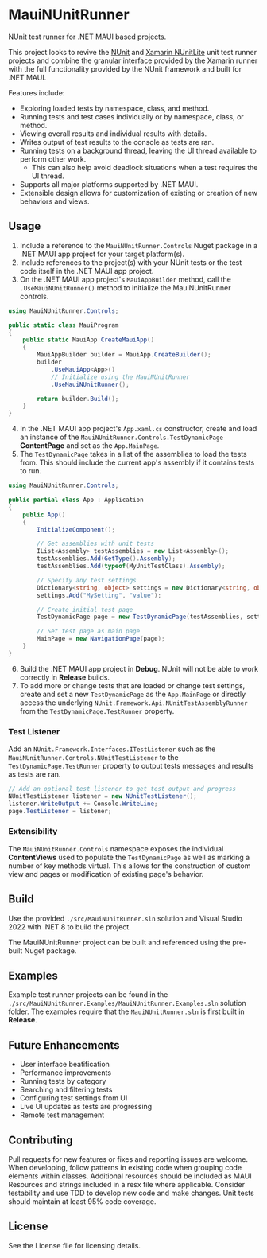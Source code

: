 # MauiNUnitRunner

NUnit test runner for .NET MAUI based projects.

This project looks to revive the [NUnit](https://github.com/nunit/nunit.xamarin) and [Xamarin NUnitLite](https://github.com/xamarin) unit test runner projects and combine the granular interface provided by the Xamarin runner with the full functionality provided by the NUnit framework and built for .NET MAUI.

Features include:

- Exploring loaded tests by namespace, class, and method.
- Running tests and test cases individually or by namespace, class, or method.
- Viewing overall results and individual results with details.
- Writes output of test results to the console as tests are ran.
- Running tests on a background thread, leaving the UI thread available to perform other work.
  - This can also help avoid deadlock situations when a test requires the UI thread.
- Supports all major platforms supported by .NET MAUI.
- Extensible design allows for customization of existing or creation of new behaviors and views.

## Usage

1. Include a reference to the `MauiNUnitRunner.Controls` Nuget package in a .NET MAUI app project for your target platform(s).
2. Include references to the project(s) with your NUnit tests or the test code itself in the .NET MAUI app project.
3. On the .NET MAUI app project's `MauiAppBuilder` method, call the `.UseMauiNUnitRunner()` method to initialize the MauiNUnitRunner controls.

```csharp
using MauiNUnitRunner.Controls;

public static class MauiProgram
{
    public static MauiApp CreateMauiApp()
    {
        MauiAppBuilder builder = MauiApp.CreateBuilder();
        builder
            .UseMauiApp<App>()
            // Initialize using the MauiNUnitRunner
            .UseMauiNUnitRunner();

        return builder.Build();
    }
}
```

4. In the .NET MAUI app project's `App.xaml.cs` constructor, create and load an instance of the `MauiNUnitRunner.Controls.TestDynamicPage` **ContentPage** and set as the `App.MainPage`.
5. The `TestDynamicPage` takes in a list of the assemblies to load the tests from. This should include the current app's assembly if it contains tests to run.

```csharp
using MauiNUnitRunner.Controls;

public partial class App : Application
{
    public App()
    {
        InitializeComponent();

        // Get assemblies with unit tests
        IList<Assembly> testAssemblies = new List<Assembly>();
        testAssemblies.Add(GetType().Assembly);
        testAssemblies.Add(typeof(MyUnitTestClass).Assembly);

        // Specify any test settings
        Dictionary<string, object> settings = new Dictionary<string, object>();
        settings.Add("MySetting", "value");

        // Create initial test page
        TestDynamicPage page = new TestDynamicPage(testAssemblies, settings);

        // Set test page as main page
        MainPage = new NavigationPage(page);
    }
}
```

6. Build the .NET MAUI app project in **Debug**. NUnit will not be able to work correctly in **Release** builds.
7. To add more or change tests that are loaded or change test settings, create and set a new `TestDynamicPage` as the `App.MainPage` or directly access the underlying `NUnit.Framework.Api.NUnitTestAssemblyRunner` from the `TestDynamicPage.TestRunner` property.

### Test Listener

Add an `NUnit.Framework.Interfaces.ITestListener` such as the `MauiNUnitRunner.Controls.NUnitTestListener` to the `TestDynamicPage.TestRunner` property to output tests messages and results as tests are ran.

```csharp
// Add an optional test listener to get test output and progress
NUnitTestListener listener = new NUnitTestListener();
listener.WriteOutput += Console.WriteLine;
page.TestListener = listener;
```

### Extensibility

The `MauiNUnitRunner.Controls` namespace exposes the individual **ContentViews** used to populate the `TestDynamicPage` as well as marking a number of key methods virtual. This allows for the construction of custom view and pages or modification of existing page's behavior.

## Build

Use the provided `./src/MauiNUnitRunner.sln` solution and Visual Studio 2022 with .NET 8 to build the project.

The MauiNUnitRunner project can be built and referenced using the pre-built Nuget package.

## Examples

Example test runner projects can be found in the `./src/MauiNUnitRunner.Examples/MauiNUnitRunner.Examples.sln` solution folder. The examples require that the `MauiNUnitRunner.sln` is first built in **Release**.

## Future Enhancements

- User interface beatification
- Performance improvements
- Running tests by category
- Searching and filtering tests
- Configuring test settings from UI
- Live UI updates as tests are progressing
- Remote test management

## Contributing

Pull requests for new features or fixes and reporting issues are welcome. When developing, follow patterns in existing code when grouping code elements within classes. Additional resources should be included as MAUI Resources and strings included in a resx file where applicable. Consider testability and use TDD to develop new code and make changes. Unit tests should maintain at least 95% code coverage.

## License

See the License file for licensing details.